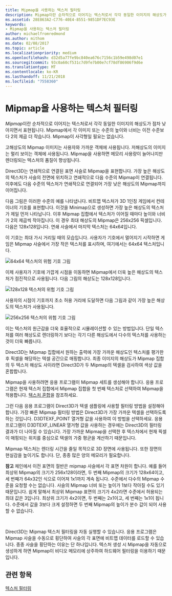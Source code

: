 ```yaml
---
title: Mipmap을 사용하는 텍스처 필터링
description: Mipmap이란 순차적으로 이어지는 텍스처로서 각각 동일한 이미지의 해상도가 점차 낮아지면서 표현됩니다. Mipmap에서 각 이미지 또는 수준의 높이와 너비는 이전 수준보다 2의 제곱 더 작습니다.
ms.assetid: 28E863A2-C776-40E4-8551-9851DF7EC93E
keywords:
- Mipmap을 사용하는 텍스처 필터링
author: michaelfromredmond
ms.author: mithom
ms.date: 02/08/2017
ms.topic: article
ms.localizationpriority: medium
ms.openlocfilehash: d32d5a77fe9bc840ea676c7156c1b59e498d07e1
ms.sourcegitcommit: 93c0a60cf531c7d9fe7b00e7cf78df86906f9d6e
ms.translationtype: MT
ms.contentlocale: ko-KR
ms.lasthandoff: 11/21/2018
ms.locfileid: "7558360"
---
```

# <a name="texture-filtering-with-mipmaps"></a>Mipmap을 사용하는 텍스처 필터링


*Mipmap*이란 순차적으로 이어지는 텍스처로서 각각 동일한 이미지의 해상도가 점차 낮아지면서 표현됩니다. Mipmap에서 각 이미지 또는 수준의 높이와 너비는 이전 수준보다 2의 제곱 더 작습니다. Mipmap이 사각형일 필요는 없습니다.

고해상도의 Mipmap 이미지는 사용자와 가까운 객체에 사용됩니다. 저해상도의 이미지는 멀리 보이는 객체에 사용됩니다. Mipmap을 사용하면 메모리 사용량이 늘어나지만 렌더링되는 텍스처의 품질이 향상됩니다.

Direct3D는 연쇄적으로 연결된 표면 사슬로 Mipmap을 표현합니다. 가장 높은 해상도의 텍스처가 사슬의 전면에 위치하고 연쇄적으로 다음 수준의 Mipmap이 연결됩니다. 이후에도 다음 수준의 텍스처가 연쇄적으로 연결되어 가장 낮은 해상도의 Mipmap까지 이어집니다.

다음 그림은 이러한 수준의 예를 나타냅니다. 비트맵 텍스처가 3D 1인칭 게임에서 컨테이너의 기호를 표현합니다. 이것을 Minimap으로 생성하면 가장 높은 해상도의 텍스처가 제일 먼저 나타납니다. 이후 Mipmap 집합에서 텍스처가 이어질 때마다 높이와 너비가 2의 제곱씩 작아집니다. 이 경우 최대 해상도의 Mipmap은 256x256 픽셀입니다. 다음은 128x128입니다. 연쇄 사슬에서 마지막 텍스처는 64x64입니다.

이 기호는 최대 가시 거리일 때의 모습입니다. 사용자가 기호에서 멀어지기 시작하면 게임은 Mipmap 사슬에서 가장 작은 텍스처를 표시하며, 여기에서는 64x64 텍스처입니다.

![64x64 텍스처의 위험 기호 그림](images/mip1.jpg)

이제 사용자가 기호에 가깝게 시점을 이동하면 Mipmap에서 더욱 높은 해상도의 텍스처가 점진적으로 사용됩니다. 다음 그림의 해상도는 128x128입니다.

![128x128 텍스처의 위험 기호 그림](images/mip2.jpg)

사용자의 시점이 기호까지 초소 허용 거리에 도달하면 다음 그림과 같이 가장 높은 해상도의 텍스처가 사용됩니다.

![256x256 텍스처의 위험 기호 그림](images/mip3.jpg)

이는 텍스처의 원근감을 더욱 효율적으로 시뮬레이션할 수 있는 방법입니다. 단일 텍스처를 여러 해상도로 렌더링하기 보다는 각기 다른 해상도에서 다수의 텍스처를 사용하는 것이 더욱 빠릅니다.

Direct3D는 Mipmap 집합에서 원하는 출력에 가장 가까운 해상도인 텍스처를 평가한 후 픽셀을 해당하는 텍셀 공간으로 매핑합니다. 최종 이미지의 해상도가 Mipmap 집합의 두 텍스처 해상도 사이라면 Direct3D가 두 Mipmap의 텍셀을 검사하여 색상 값을 혼합합니다.

Mipmap을 사용하려면 응용 프로그램이 Mipmap 세트를 생성해야 합니다. 응용 프로그램은 현재 텍스처 집합에서 Mipmap 집합을 첫 번째 텍스처로 선택하여 Mipmap을 적용합니다. [텍스처 혼합](texture-blending.md)을 참조하세요.

그런 다음 응용 프로그램이 Direct3D가 텍셀 샘플링에 사용할 필터링 방법을 설정해야 합니다. 가장 빠른 Mipmap 필터링 방법은 Direct3D가 가장 가까운 텍셀을 선택하도록 하는 것입니다. D3DTEXF\_POINT 열거형 값을 사용하여 이 방법을 선택하세요. 응용 프로그램이 D3DTEXF\_LINEAR 열거형 값을 사용하는 경우에는 Direct3D의 필터링 결과가 더 나아질 수 있습니다. 가장 가까운 Mipmap을 선택한 후 텍스처에서 현재 픽셀이 매핑되는 위치를 중심으로 텍셀의 가중 평균을 계산하기 때문입니다.

Mipmap 텍스처는 렌더링 시간을 줄일 목적으로 3D 장면에 사용됩니다. 또한 장면의 현실감을 높이기도 합니다. 단, 종종 많은 양의 메모리가 필요합니다.

**참고**  체인에서 이전 표면의 절반은 mipmap 사슬에서 각 표면 차원이 합니다. 예를 들어 최상위 Mipmap의 크기가 256x128이라면, 두 번째 Mipmap의 크기가 128x64이고, 세 번째가 64x32인 식으로 이어져 1x1까지 계속 됩니다. 수준에서 다수의 Mipmap 수준을 요청할 수는 없습니다. 사슬의 Mipmap 너비 또는 높이가 1보다 작아질 수도 있기 때문입니다. 쉽게 말해서 최상위 Mipmap 표면의 크기가 4x2라면 수준에서 허용되는 최대 값은 3입니다. 최상위 크기가 4x2이면, 두 번째는 2x1이고, 세 번째는 1x1이 됩니다. 수준에서 값을 3보다 크게 설정하면 두 번째 Mipmap의 높이가 분수 값이 되어 사용할 수 없습니다.

 

Direct3D는 Mipmap 텍스처 필터링을 자동 실행할 수 있습니다. 응용 프로그램은 Mipmap 사슬을 수동으로 횡단하여 사슬의 각 표면에 비트맵 데이터를 로드할 수 있습니다. 종종 사슬을 횡단하는 이유는 단 하나입니다. 텍스처 생성 시 Mipmap을 자동으로 생성하게 하면 Mipmap이 비디오 메모리에 상주하여 하드웨어 필터링을 이용하기 때문입니다.

## <a name="span-idrelated-topicsspanrelated-topics"></a><span id="related-topics"></span>관련 항목


[텍스처 필터링](texture-filtering.md)

 

 




